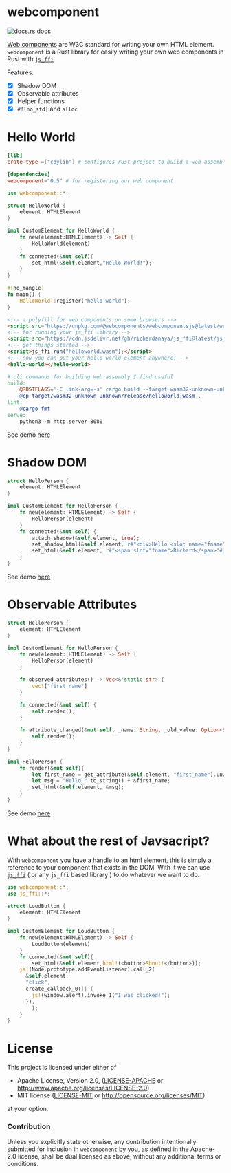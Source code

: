 # webcomponent

<a href="https://docs.rs/webcomponent"><img src="https://img.shields.io/badge/docs-latest-blue.svg?style=flat-square" alt="docs.rs docs" /></a>

[Web components](https://www.webcomponents.org/) are W3C standard for writing your own HTML element. `webcomponent` is a Rust library for easily writing your own web components in Rust with [`js_ffi`](https://github.com/richardanaya/js_ffi).

Features:
- [x] Shadow DOM
- [x] Observable attributes
- [x] Helper functions
- [x] `#![no_std]` and `alloc`

# Hello World
```toml
[lib]
crate-type =["cdylib"] # configures rust project to build a web assembly module

[dependencies]
webcomponent="0.5" # for registering our web component
```
```rust
use webcomponent::*;

struct HelloWorld {
    element: HTMLElement
}

impl CustomElement for HelloWorld {
    fn new(element:HTMLElement) -> Self {
        HelloWorld(element)
    }
    fn connected(&mut self){
        set_html(&self.element,"Hello World!");
    }
}

#[no_mangle]
fn main() {
    HelloWorld::register("hello-world");
}
```
```html
<!-- a polyfill for web components on some browsers -->
<script src="https://unpkg.com/@webcomponents/webcomponentsjs@latest/webcomponents-loader.js"></script>
<!-- for running your js_ffi library -->
<script src="https://cdn.jsdelivr.net/gh/richardanaya/js_ffi@latest/js_ffi.js"></script>
<!-- get things started -->
<script>js_ffi.run("helloworld.wasm");</script>
<!-- now you can put your hello-world element anywhere! -->
<hello-world></hello-world>
```
```makefile
# cli commands for building web assembly I find useful
build:
	@RUSTFLAGS='-C link-arg=-s' cargo build --target wasm32-unknown-unknown --release
	@cp target/wasm32-unknown-unknown/release/helloworld.wasm .
lint:
	@cargo fmt
serve:
	python3 -m http.server 8080
```


See demo [here](https://richardanaya.github.io/webcomponent/examples/helloworld/)

# Shadow DOM

```rust
struct HelloPerson {
    element: HTMLElement
}

impl CustomElement for HelloPerson {
    fn new(element: HTMLElement) -> Self {
        HelloPerson(element)
    }
    fn connected(&mut self) {
        attach_shadow(&self.element, true);
        set_shadow_html(&self.element, r#"<div>Hello <slot name="fname"></slot>!</div>"#);
        set_html(&self.element, r#"<span slot="fname">Richard</span>"#);
    }
}
```

See demo [here](https://richardanaya.github.io/webcomponent/examples/shadowdom/)

# Observable Attributes

```rust
struct HelloPerson {
    element: HTMLElement
}

impl CustomElement for HelloPerson {
    fn new(element: HTMLElement) -> Self {
        HelloPerson(element)
    }

    fn observed_attributes() -> Vec<&'static str> {
        vec!["first_name"]
    }

    fn connected(&mut self) {
        self.render();
    }

    fn attribute_changed(&mut self, _name: String, _old_value: Option<String>, _new_value: Option<String>) {
        self.render();
    }
}

impl HelloPerson {
    fn render(&mut self){
        let first_name = get_attribute(&self.element, "first_name").unwrap_or("human".to_string());
        let msg = "Hello ".to_string() + &first_name;
        set_html(&self.element, &msg);
    }
}
```

See demo [here](https://richardanaya.github.io/webcomponent/examples/observable_attributes/)

# What about the rest of Javsacript?

With `webcomponent` you have a handle to an html element, this is simply a reference to your component that exists in the DOM.  With it we can use [`js_ffi`](https://github.com/richardanaya/js_ffi) ( or any `js_ffi` based library ) to do whatever we want to do.

```rust
use webcomponent::*;
use js_ffi::*;

struct LoudButton {
    element: HTMLElement
}

impl CustomElement for LoudButton {
    fn new(element:HTMLElement) -> Self {
        LoudButton(element)
    }
    fn connected(&mut self){
        set_html(&self.element,html!(<button>Shout!</button>));
	js!(Node.prototype.addEventListener).call_2(
	  &self.element,
	  "click",
	  create_callback_0(|| {
	    js!(window.alert).invoke_1("I was clicked!");
	  }),
    	);
    }
}
```

# License

This project is licensed under either of

 * Apache License, Version 2.0, ([LICENSE-APACHE](LICENSE-APACHE) or
   http://www.apache.org/licenses/LICENSE-2.0)
 * MIT license ([LICENSE-MIT](LICENSE-MIT) or
   http://opensource.org/licenses/MIT)

at your option.

### Contribution

Unless you explicitly state otherwise, any contribution intentionally submitted
for inclusion in `webcomponent` by you, as defined in the Apache-2.0 license, shall be
dual licensed as above, without any additional terms or conditions.

